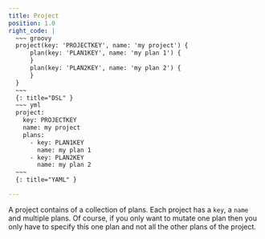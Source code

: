 ```yaml
---
title: Project
position: 1.0
right_code: |
  ~~~ groovy
  project(key: 'PROJECTKEY', name: 'my project') {
      plan(key: 'PLAN1KEY', name: 'my plan 1') {
      }
      plan(key: 'PLAN2KEY', name: 'my plan 2') {
      }
  }
  ~~~
  {: title="DSL" }
  ~~~ yml
  project:
    key: PROJECTKEY
    name: my project
    plans:
      - key: PLAN1KEY
        name: my plan 1
      - key: PLAN2KEY
        name: my plan 2        
  ~~~
  {: title="YAML" }

---
```


A project contains of a collection of plans. Each project has a ```key```, a ```name``` and multiple 
plans. Of course, if you only want to mutate one plan then you only have to specify this one plan and not all the other
plans of the project.
